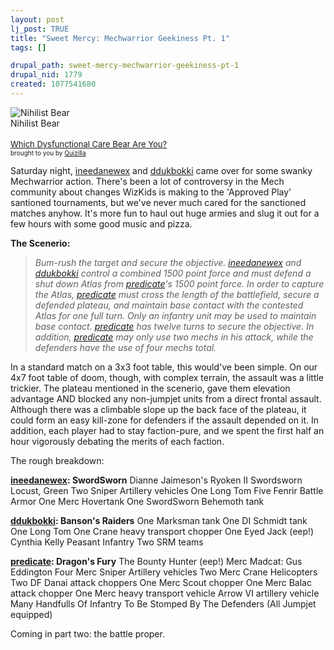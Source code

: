 ```yaml
--- 
layout: post
lj_post: TRUE
title: "Sweet Mercy: Mechwarrior Geekiness Pt. 1"
tags: []

drupal_path: sweet-mercy-mechwarrior-geekiness-pt-1
drupal_nid: 1779
created: 1077541680
---
```

<img src="http://images.quizilla.com/L/londonbelow/1038911195_hilistbear.jpg" border="0" alt="Nihilist Bear"><br>Nihilist Bear
<br><br><a href="http://quizilla.com/users/londonbelow/quizzes/Which%20Dysfunctional%20Care%20Bear%20Are%20You%3F/"> <font size="-1">Which Dysfunctional Care Bear Are You?</font></a><BR> <font size="-3">brought to you by <a href="http://quizilla.com">Quizilla</a></font>

<lj-cut text="My Weekend With Robots: Not For Those Who Fear Geekiness">

Saturday night, <a href="http://ineedanewex.livejournal.com">ineedanewex</a> and <a href="http://ddukbokki.livejournal.com">ddukbokki</a> came over for some swanky Mechwarrior action. There's been a lot of controversy in the Mech community about changes WizKids is making to the 'Approved Play' santioned tournaments, but we've never much cared for the sanctioned matches anyhow. It's more fun to haul out huge armies and slug it out for a few hours with some good music and pizza.

<b>The Scenerio:</b>
<blockquote><i>Bum-rush the target and secure the objective. <a href="http://ineedanewex.livejournal.com">ineedanewex</a> and <a href="http://ddukbokki.livejournal.com">ddukbokki</a> control a combined 1500 point force and must defend a shut down Atlas from <a href="http://predicate.livejournal.com">predicate</a>'s 1500 point force. In order to capture the Atlas, <a href="http://predicate.livejournal.com">predicate</a> must cross the length of the battlefield, secure a defended plateau, and maintain base contact with the contested Atlas for one full turn. Only an infantry unit may be used to maintain base contact. <a href="http://predicate.livejournal.com">predicate</a> has twelve turns to secure the objective. In addition, <a href="http://predicate.livejournal.com">predicate</a> may only use two mechs in his attack, while the defenders have the use of four mechs total.</i></blockquote>

In a standard match on a 3x3 foot table, this would've been simple. On our 4x7 foot table of doom, though, with complex terrain, the assault was a little trickier. The plateau mentioned in the scenerio, gave them elevation advantage AND blocked any non-jumpjet units from a direct frontal assault. Although there was a climbable slope up the back face of the plateau, it could form an easy kill-zone for defenders if the assault depended on it. In addition, each player had to stay faction-pure, and we spent the first half an hour vigorously debating the merits of each faction.

The rough breakdown:

<b><a href="http://ineedanewex.livejournal.com">ineedanewex</a>: SwordSworn</b>
Dianne Jaimeson's Ryoken II
Swordsworn Locust, Green
Two Sniper Artillery vehicles
One Long Tom
Five Fenrir Battle Armor
One Merc Hovertank
One SwordSworn Behemoth tank

<b><a href="http://ddukbokki.livejournal.com">ddukbokki</a>: Banson's Raiders</b>
One Marksman tank
One DI Schmidt tank
One Long Tom
One Crane heavy transport chopper
One Eyed Jack (eep!)
Cynthia Kelly
Peasant Infantry
Two SRM teams

<b><a href="http://predicate.livejournal.com">predicate</a>: Dragon's Fury</b>
The Bounty Hunter (eep!)
Merc Madcat: Gus Eddington
Four Merc Sniper Artillery vehicles
Two Merc Crane Helicopters
Two DF Danai attack choppers
One Merc Scout chopper
One Merc Balac attack chopper
One Merc heavy transport vehicle
Arrow VI artillery vehicle
Many Handfulls Of Infantry To Be Stomped By The Defenders (All Jumpjet equipped)

Coming in part two: the battle proper.
